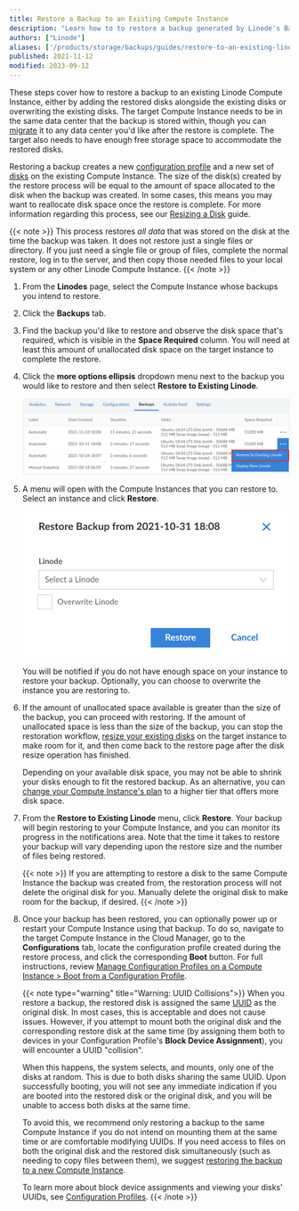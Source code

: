 ```yaml
---
title: Restore a Backup to an Existing Compute Instance
description: "Learn how to to restore a backup generated by Linode's Backup service to a disk on an existing Compute Instance."
authors: ["Linode"]
aliases: ['/products/storage/backups/guides/restore-to-an-existing-linode/','/products/storage/backups/guides/boot-from-a-backup/']
published: 2021-11-12
modified: 2023-09-12
---
```


These steps cover how to restore a backup to an existing Linode Compute Instance, either by adding the restored disks alongside the existing disks or overwriting the existing disks. The target Compute Instance needs to be in the same data center that the backup is stored within, though you can [migrate](/docs/products/compute/compute-instances/guides/migrate-to-different-dc/) it to any data center you'd like after the restore is complete. The target also needs to have enough free storage space to accommodate the restored disks.

Restoring a backup creates a new [configuration profile](/docs/products/compute/compute-instances/guides/configuration-profiles/) and a new set of [disks](/docs/products/compute/compute-instances/guides/disks-and-storage/) on the existing Compute Instance. The size of the disk(s) created by the restore process will be equal to the amount of space allocated to the disk when the backup was created. In some cases, this means you may want to reallocate disk space once the restore is complete. For more information regarding this process, see our [Resizing a Disk](/docs/products/compute/compute-instances/guides/disks-and-storage/#resizing-a-disk) guide.

{{< note >}}
This process restores *all data* that was stored on the disk at the time the backup was taken. It does not restore just a single files or directory. If you just need a single file or group of files, complete the normal restore, log in to the server, and then copy those needed files to your local system or any other Linode Compute Instance.
{{< /note >}}

1.  From the **Linodes** page, select the Compute Instance whose backups you intend to restore.

1.  Click the **Backups** tab.

1.  Find the backup you'd like to restore and observe the disk space that's required, which is visible in the **Space Required** column. You will need at least this amount of unallocated disk space on the target instance to complete the restore.

1.  Click the **more options ellipsis** dropdown menu next to the backup you would like to restore and then select **Restore to Existing Linode**.

    ![Click on the ellipsis menu icon to restore to an existing Linode](restore-backup-existing-compute-instance.png)

1.  A menu will open with the Compute Instances that you can restore to. Select an instance and click **Restore**.

    ![Select the Compute Instance you would like to restore your backup to](restore-backup.png)

    You will be notified if you do not have enough space on your instance to restore your backup. Optionally, you can choose to overwrite the instance you are restoring to.

1.  If the amount of unallocated space available is greater than the size of the backup, you can proceed with restoring. If the amount of unallocated space is less than the size of the backup, you can stop the restoration workflow, [resize your existing disks](/docs/products/compute/compute-instances/guides/disks-and-storage/#resizing-a-disk) on the target instance to make room for it, and then come back to the restore page after the disk resize operation has finished.

    Depending on your available disk space, you may not be able to shrink your disks enough to fit the restored backup. As an alternative, you can [change your Compute Instance's plan](/docs/products/compute/compute-instances/guides/resize/) to a higher tier that offers more disk space.

1.  From the **Restore to Existing Linode** menu, click **Restore**. Your backup will begin restoring to your Compute Instance, and you can monitor its progress in the notifications area. Note that the time it takes to restore your backup will vary depending upon the restore size and the number of files being restored.

    {{< note >}}
    If you are attempting to restore a disk to the same Compute Instance the backup was created from, the restoration process will not delete the original disk for you. Manually delete the original disk to make room for the backup, if desired.
    {{< /note >}}

1.  Once your backup has been restored, you can optionally power up or restart your Compute Instance using that backup. To do so, navigate to the target Compute Instance in the Cloud Manager, go to the **Configurations** tab, locate the configuration profile created during the restore process, and click the corresponding **Boot** button. For full instructions, review [Manage Configuration Profiles on a Compute Instance > Boot from a Configuration Profile](/docs/products/compute/compute-instances/guides/configuration-profiles/#boot-from-a-configuration-profile).

    {{< note type="warning" title="Warning: UUID Collisions">}}
    When you restore a backup, the restored disk is assigned the same [UUID](https://en.wikipedia.org/wiki/Universally_unique_identifier) as the original disk. In most cases, this is acceptable and does not cause issues. However, if you attempt to mount both the original disk and the corresponding restore disk at the same time (by assigning them both to devices in your Configuration Profile's **Block Device Assignment**), you will encounter a UUID "collision".

    When this happens, the system selects, and mounts, only one of the disks at random. This is due to both disks sharing the same UUID. Upon successfully booting, you will not see any immediate indication if you are booted into the restored disk or the original disk, and you will be unable to access both disks at the same time.

    To avoid this, we recommend only restoring a backup to the same Compute Instance if you do not intend on mounting them at the same time or are comfortable modifying UUIDs. If you need access to files on both the original disk and the restored disk simultaneously (such as needing to copy files between them), we suggest [restoring the backup to a new Compute Instance](/docs/products/storage/backups/guides/restore-to-a-new-instance/).

    To learn more about block device assignments and viewing your disks' UUIDs, see [Configuration Profiles](/docs/products/compute/compute-instances/guides/configuration-profiles/#block-device-assignment).
    {{< /note >}}